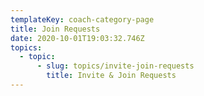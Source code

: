 ```yaml
---
templateKey: coach-category-page
title: Join Requests
date: 2020-10-01T19:03:32.746Z
topics:
  - topic:
      - slug: topics/invite-join-requests
        title: Invite & Join Requests
---
```


